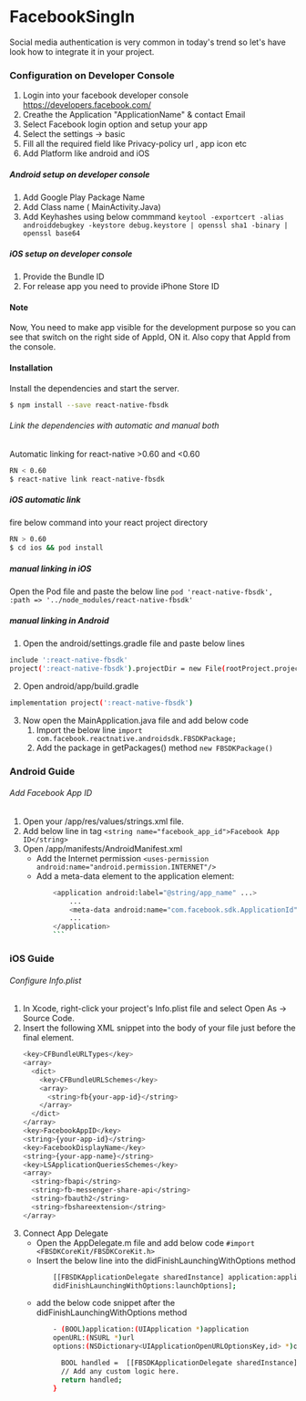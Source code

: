 # FacebookSingIn
Social media authentication is very common in today's trend so let's have look how to integrate it in your project.

### Configuration on Developer Console
1. Login into your facebook developer console  https://developers.facebook.com/
2. Creathe the Application "ApplicationName" & contact Email
3. Select Facebook login option and setup your app
4. Select the settings -> basic 
5. Fill all the required field like Privacy-policy url , app icon etc
6. Add Platform like android and iOS
##### Android setup on developer console
1. Add Google Play Package Name
2. Add Class name ( MainActivity.Java)
3. Add Keyhashes using below commmand
```keytool -exportcert -alias androiddebugkey -keystore debug.keystore | openssl sha1 -binary | openssl base64```
##### iOS setup on developer console
1. Provide the Bundle ID
2. For release app you need to provide iPhone Store ID
#### Note
Now, You need to make app visible for the development purpose so you can see that switch on the right side of AppId, ON it.
Also copy that AppId from the console.

#### Installation
Install the dependencies and start the server.

```sh
$ npm install --save react-native-fbsdk
```
###### Link the dependencies  with automatic and manual both
Automatic linking for react-native >0.60 and <0.60
```sh
RN < 0.60
$ react-native link react-native-fbsdk
```
##### iOS automatic link
fire below command into your react project directory
```sh
RN > 0.60
$ cd ios && pod install
```
##### manual linking in iOS
Open the Pod file and paste the below line
    ```pod 'react-native-fbsdk', :path => '../node_modules/react-native-fbsdk'```
##### manual linking in Android
1. Open the android/settings.gradle file and paste below lines
```sh
include ':react-native-fbsdk'
project(':react-native-fbsdk').projectDir = new File(rootProject.projectDir, '../node_modules/react-native-fbsdk/android')
```
2. Open android/app/build.gradle
```sh
implementation project(':react-native-fbsdk')
```
3. Now open the MainApplication.java file and add below code
    1. Import the below line
```import com.facebook.reactnative.androidsdk.FBSDKPackage;```
    2. Add the package in getPackages() method
    ```new FBSDKPackage()```
### Android Guide
###### Add Facebook App ID
1. Open your /app/res/values/strings.xml file.
2. Add below line in <resources> tag 
```<string name="facebook_app_id">Facebook App ID</string>```
3. Open /app/manifests/AndroidManifest.xml
    - Add the Internet permission 
     ```<uses-permission android:name="android.permission.INTERNET"/>```
    - Add a meta-data element to the application element:
        ```sh
            <application android:label="@string/app_name" ...>
                ...
                <meta-data android:name="com.facebook.sdk.ApplicationId" android:value="@string/facebook_app_id"/>
                ...
            </application>
            ```
### iOS Guide
###### Configure Info.plist
1. In Xcode, right-click your project's Info.plist file and select Open As -> Source Code.
2. Insert the following XML snippet into the body of your file just before the final </dict> element.
    ```sh
    <key>CFBundleURLTypes</key>
    <array>
      <dict>
        <key>CFBundleURLSchemes</key>
        <array>
          <string>fb{your-app-id}</string>
        </array>
      </dict>
    </array>
    <key>FacebookAppID</key>
    <string>{your-app-id}</string>
    <key>FacebookDisplayName</key>
    <string>{your-app-name}</string>
    <key>LSApplicationQueriesSchemes</key>
    <array>
      <string>fbapi</string>
      <string>fb-messenger-share-api</string>
      <string>fbauth2</string>
      <string>fbshareextension</string>
    </array>
    ```
3. Connect App Delegate
    - Open the AppDelegate.m file and add below code
        ```#import <FBSDKCoreKit/FBSDKCoreKit.h>```
    - Insert the below line into the didFinishLaunchingWithOptions method
        ```sh
            [[FBSDKApplicationDelegate sharedInstance] application:application
            didFinishLaunchingWithOptions:launchOptions];
        ```
    - add the below code snippet after the didFinishLaunchingWithOptions method
        ```sh
            - (BOOL)application:(UIApplication *)application 
            openURL:(NSURL *)url 
            options:(NSDictionary<UIApplicationOpenURLOptionsKey,id> *)options {

              BOOL handled =  [[FBSDKApplicationDelegate sharedInstance] application:application openURL:url options:options];
              // Add any custom logic here.
              return handled;
            }
        ```
